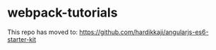 # webpack-tutorials

This repo has moved to: https://github.com/hardikkaji/angularjs-es6-starter-kit
